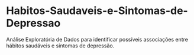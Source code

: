 # Habitos-Saudaveis-e-Sintomas-de-Depressao
Análise Exploratória de Dados para identificar possíveis associações entre hábitos saudáveis e sintomas de depressão.
